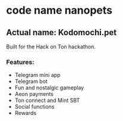 # code name nanopets

## Actual name: Kodomochi.pet

Built for the Hack on Ton hackathon.

### Features:

- Telegram mini app
- Telegram bot
- Fun and nostalgic gameplay
- Aeon payments
- Ton connect and Mint SBT
- Social functions
- Rewards
